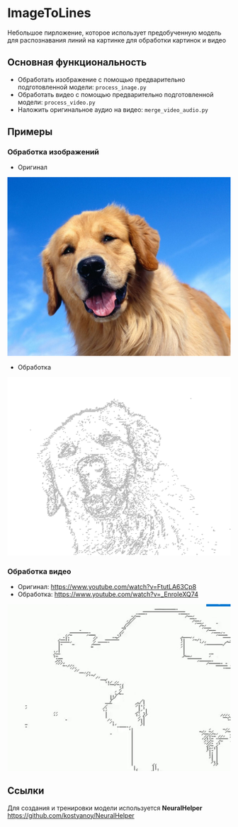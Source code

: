 # ImageToLines
Небольшое пирложение, которое использует предобученную модель для распознавания линий на картинке для обработки картинок и видео

## Основная функциональность
- Обработать изображение с помощью предварительно подготовленной модели: `process_inage.py`
- Обработать видео с помощью предварительно подготовленной модели: `process_video.py`
- Наложить оригинальное аудио на видео: `merge_video_audio.py`

## Примеры
### Обработка изображений
- Оригинал

![orig_image](images/dog.jpg)
- Обработка

![proc_image](result/dog/confident_v2_dense_dropout_88.h5.jpg)


### Обработка видео
- Оригинал: https://www.youtube.com/watch?v=FtutLA63Cp8
- Обработка: https://www.youtube.com/watch?v=_EnroIeXQ74

![example_video](github_images/example_video.JPG)

## Ссылки
Для создания и тренировки модели используется **NeuralHelper**
https://github.com/kostyanoy/NeuralHelper
